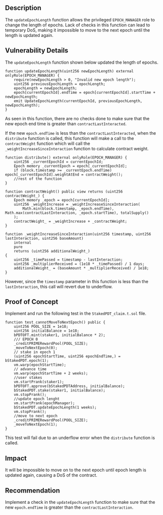 ## Description
The `updateEpochLength` function allows the privileged `EPOCH_MANAGER` role to
change the length of epochs. Lack of checks in this function can lead to temporary DoS,
making it impossible to move to the next epoch until the length is updated again.

## Vulnerability Details
The `updateEpochLength` function shown below updated the length of epochs.
```solidity
function updateEpochLength(uint256 newEpochLength) external onlyRole(EPOCH_MANAGER) {
    require(newEpochLength > 0, "Invalid new epoch length");
    uint256 previousEpochLength = epochLength;
    epochLength = newEpochLength;
    epoch[currentEpochId].endTime = epoch[currentEpochId].startTime + newEpochLength;
    emit UpdateEpochLength(currentEpochId, previousEpochLength, newEpochLength);
}
```
As seen in this function, there are no checks done to make sure that the new epoch end
time is greater than `contractLastInteracted`.

If the new `epoch.endTime` is less than the `contractLastInteracted`, when the `distribute`
function is called, this function will make a call to the `contractWeight` function which
will call the `_weightIncreaseSinceInteraction` function to calculate contract weight.
```solidity
function distribute() external onlyRole(EPOCH_MANAGER) {
    uint256 _currentEpochId = currentEpochId;
    Epoch memory _currentEpoch = epoch[_currentEpochId];
    if (block.timestamp >= _currentEpoch.endTime) epoch[_currentEpochId].weightAtEnd = contractWeight();
    //rest of the function
}

function contractWeight() public view returns (uint256 contractWeight_) {
    Epoch memory _epoch = epoch[currentEpochId];
    uint256 _weightIncrease = _weightIncreaseSinceInteraction(
        Math.min(block.timestamp, _epoch.endTime), Math.max(contractLastInteraction, _epoch.startTime), totalSupply()
    );
    contractWeight_ = _weightIncrease + _contractWeight;
}

function _weightIncreaseSinceInteraction(uint256 timestamp, uint256 lastInteraction, uint256 baseAmount)
    internal
    pure
    returns (uint256 additionalWeight_)
{
    uint256 _timePassed = timestamp - lastInteraction;
    uint256 _multiplierReceived = (1e18 * _timePassed) / 1 days;
    additionalWeight_ = (baseAmount * _multiplierReceived) / 1e18;
}
```
However, since the `timestamp` parameter in this function is less than the `lastInteraction`,
this call will revert due to underflow.

## Proof of Concept
Implement and run the following test in the `StakedPDT_claim.t.sol` file.
```solidity
function test_cannotMoveToNextEpoch() public {
    uint256 POOL_SIZE = 1e18;
    uint256 initialBalance = 1e18;
    bPDTOFT.mint(staker1, initialBalance * 2);
    /// EPOCH 0
    _creditPRIMERewardPool(POOL_SIZE);
    _moveToNextEpoch(0);
    // stake in epoch 1
    (uint256 epochStartTime, uint256 epochEndTime,) = bStakedPDT.epoch(1);
    vm.warp(epochStartTime);
    // advance time
    vm.warp(epochStartTime + 2 weeks);
    //user stakes
    vm.startPrank(staker1);
    bPDTOFT.approve(bStakedPDTAddress, initialBalance);
    bStakedPDT.stake(staker1, initialBalance);
    vm.stopPrank();
    //update epoch lenght
    vm.startPrank(epochManager);
    bStakedPDT.updateEpochLength(1 weeks);
    vm.stopPrank();
    //move to next epoch
    _creditPRIMERewardPool(POOL_SIZE);
    _moveToNextEpoch(1);
}
```
This test will fail due to an underflow error when the `distribute` function is called.

## Impact
It will be impossible to move on to the next epoch until epoch length is updated again,
causing a DoS of the contract.

## Recommendation
Implement a check in the `updateEpochLength` function to make sure that the new
`epoch.endTime` is greater than the `contractLastInteraction`.
